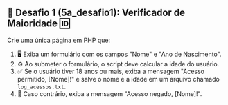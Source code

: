 ## 🚀 Desafio 1 (5a_desafio1): Verificador de Maioridade 🆔

Crie uma única página em PHP que:

1.  🖥️ Exiba um formulário com os campos "Nome" e "Ano de Nascimento".
2.  ⚙️ Ao submeter o formulário, o script deve calcular a idade do usuário.
3.  ✅ Se o usuário tiver 18 anos ou mais, exiba a mensagem "Acesso permitido, [Nome]!" e salve o nome e a idade em um arquivo chamado `log_acessos.txt`.
4.  🚫 Caso contrário, exiba a mensagem "Acesso negado, [Nome]!".